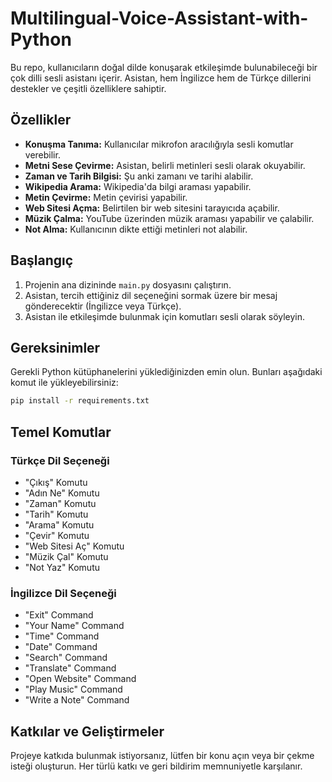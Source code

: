 # Multilingual-Voice-Assistant-with-Python

Bu repo, kullanıcıların doğal dilde konuşarak etkileşimde bulunabileceği bir çok dilli sesli asistanı içerir. Asistan, hem İngilizce hem de Türkçe dillerini destekler ve çeşitli özelliklere sahiptir.


## Özellikler

- **Konuşma Tanıma:** Kullanıcılar mikrofon aracılığıyla sesli komutlar verebilir.
- **Metni Sese Çevirme:** Asistan, belirli metinleri sesli olarak okuyabilir.
- **Zaman ve Tarih Bilgisi:** Şu anki zamanı ve tarihi alabilir.
- **Wikipedia Arama:** Wikipedia'da bilgi araması yapabilir.
- **Metin Çevirme:** Metin çevirisi yapabilir.
- **Web Sitesi Açma:** Belirtilen bir web sitesini tarayıcıda açabilir.
- **Müzik Çalma:** YouTube üzerinden müzik araması yapabilir ve çalabilir.
- **Not Alma:** Kullanıcının dikte ettiği metinleri not alabilir.


## Başlangıç

1. Projenin ana dizininde `main.py` dosyasını çalıştırın.
2. Asistan, tercih ettiğiniz dil seçeneğini sormak üzere bir mesaj gönderecektir (İngilizce veya Türkçe).
3. Asistan ile etkileşimde bulunmak için komutları sesli olarak söyleyin.


## Gereksinimler

Gerekli Python kütüphanelerini yüklediğinizden emin olun. Bunları aşağıdaki komut ile yükleyebilirsiniz:

```bash
pip install -r requirements.txt
```


## Temel Komutlar

### Türkçe Dil Seçeneği

- "Çıkış" Komutu
- "Adın Ne" Komutu
- "Zaman" Komutu
- "Tarih" Komutu
- "Arama" Komutu
- "Çevir" Komutu
- "Web Sitesi Aç" Komutu
- "Müzik Çal" Komutu
- "Not Yaz" Komutu


### İngilizce Dil Seçeneği

- "Exit" Command
- "Your Name" Command
- "Time" Command
- "Date" Command
- "Search" Command
- "Translate" Command
- "Open Website" Command
- "Play Music" Command
- "Write a Note" Command


## Katkılar ve Geliştirmeler

Projeye katkıda bulunmak istiyorsanız, lütfen bir konu açın veya bir çekme isteği oluşturun. Her türlü katkı ve geri bildirim memnuniyetle karşılanır.
